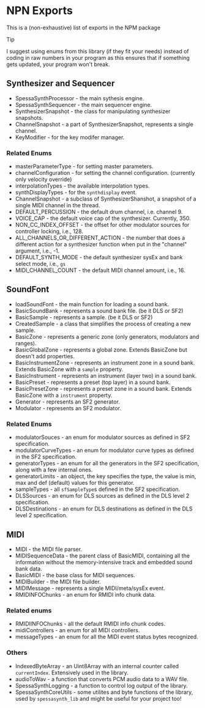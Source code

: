 # NPN Exports
This is a (non-exhaustive) list of exports in the NPM package

> [!TIP]
> I suggest using enums from this library (if they fit your needs) instead of coding in raw numbers in your program
> as this ensures that if something gets updated, your program won't break.

## Synthesizer and Sequencer
- SpessaSynthProcessor - the main sythesis engine.
- SpessaSynthSequencer - the main sequencer engine.
- SynthesizerSnapshot - the class for manipulating synthesizer snapshots.
- ChannelSnapshot - a part of SynthesizerSnapshot, represents a single channel.
- KeyModifier - for the key modifer manager.

### Related Enums
- masterParameterType - for setting master parameters.
- channelConfiguration - for setting the channel configuration. (currently only velocity override)
- interpolationTypes - the available interpolation types.
- synthDisplayTypes - for the `synthdisplay` event.
- ChannelSnapshot - a subclass of SynthesizerShanshot, a snapshot of a single MIDI channel in the thread.
- DEFAULT_PERCUSSION - the default drum channel, i.e. channel 9.
- VOICE_CAP - the default voice cap of the synthesizer. Currently, 350.
- NON_CC_INDEX_OFFSET - the offset for other modulator sources for controller locking, i.e., 128.
- ALL_CHANNELS_OR_DIFFERENT_ACTION - the number that does a different action for a synthesizer function when put in the "channel" argument, i.e., -1.
- DEFAULT_SYNTH_MODE - the default synthesizer sysEx and bank select mode, i.e., `gs`
- MIDI_CHANNEL_COUNT - the default MIDI channel amount, i.e., 16.

## SoundFont
- loadSoundFont - the main function for loading a sound bank.
- BasicSoundBank - represents a sound bank file. (be it DLS or SF2)
- BasicSample - represents a sample. (be it DLS or SF2)
- CreatedSample - a class that simplifies the process of creating a new sample.
- BasicZone - represents a generic zone (only generators, modulators and ranges).
- BasicGlobalZone - represents a global zone. Extends BasicZone but doesn't add properties.
- BasicInstrumentZone - represents an instrument zone in a sound bank. Extends BasicZone with a `sample` property.
- BasicInstrument - represents an instrument (layer two) in a sound bank.
- BasicPreset - represents a preset (top layer) in a sound bank.
- BasicPresetZone - represents a preset zone in a sound bank. Extends BasicZone with a `instrument` property.
- Generator - represents an SF2 generator.
- Modulator - represents an SF2 modulator.

### Related Enums
- modulatorSouces - an enum for modulator sources as defined in SF2 specification.
- modulatorCurveTypes - an enum for modulator curve types as defined in the SF2 specification.
- generatorTypes - an enum for all the generators in the SF2 specification, along with a few internal ones.
- generatorLimits - an object, the key specifies the type, the value is min, max and def (default) values for this generator.
- sampleTypes - all `sfSampleType`s defined in the SF2 specification.
- DLSSources - an enum for DLS sources as defined in the DLS level 2 specification.
- DLSDestinations - an enum for DLS destinations as defined in the DLS level 2 specification.

## MIDI
- MIDI - the MIDI file parser.
- MIDISequenceData - the parent class of BasicMIDI, containing all the information without the memory-intensive track and embedded sound bank data.
- BasicMIDI - the base class for MIDI sequences.
- MIDIBuilder - the MIDI file builder.
- MIDIMessage - represents a single MIDI/meta/sysEx event.
- RMIDINFOChunks - an enum for RMIDI info chunk data.

### Related enums
- RMIDIINFOChunks - all the default RMIDI info chunk codes.
- midiControllers - an enum for all MIDI controllers.
- messageTypes - an enum for all the MIDI event status bytes recognized.

### Others
- IndexedByteArray - an Uint8Array with an internal counter called `currentIndex`. Extensively used in the library.
- audioToWav - a function that converts PCM audio data to a WAV file.
- SpessaSynthLogging - a function to control log output of the library.
- SpessaSynthCoreUtils - some utilites and byte functions of the library, used by `spessasynth_lib` and might be useful for your project too!